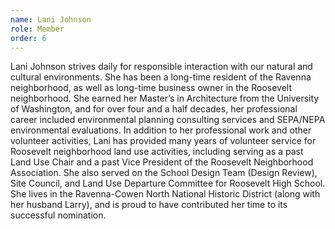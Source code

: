 ```yaml
---
name: Lani Johnson
role: Member
order: 6
---
```

Lani Johnson strives daily for responsible interaction with our natural and cultural environments. She has been a long-time resident of the Ravenna neighborhood, as well as long-time business owner in the Roosevelt neighborhood. She earned her Master’s in Architecture from the University of Washington, and for over four and a half decades, her professional career included environmental planning consulting services and SEPA/NEPA environmental evaluations. In addition to her professional work and other volunteer activities, Lani has provided many years of volunteer service for Roosevelt neighborhood land use activities, including serving as a past Land Use Chair and a past Vice President of the Roosevelt Neighborhood Association. She also served on the School Design Team (Design Review), Site Council, and Land Use Departure Committee for Roosevelt High School. She lives in the Ravenna-Cowen North National Historic District (along with her husband Larry), and is proud to have contributed her time to its successful nomination.